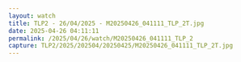 ```yaml
---
layout: watch
title: TLP2 - 26/04/2025 - M20250426_041111_TLP_2T.jpg
date: 2025-04-26 04:11:11
permalink: /2025/04/26/watch/M20250426_041111_TLP_2
capture: TLP2/2025/202504/20250425/M20250426_041111_TLP_2T.jpg
---
```

